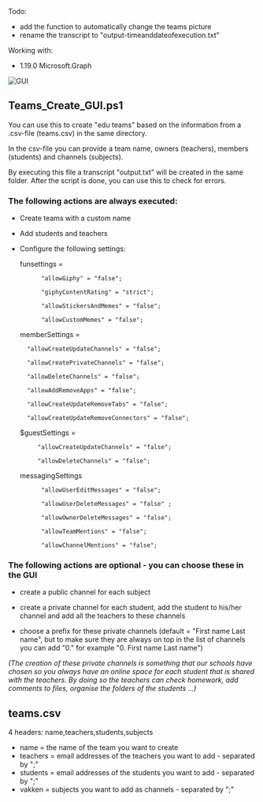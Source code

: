 Todo:
* add the function to automatically change the teams picture
* rename the transcript to "output-timeanddateofexecution.txt"

Working with: 

* 1.19.0               Microsoft.Graph        

![GUI](https://user-images.githubusercontent.com/113233490/208303660-ab4e8536-d2ed-4551-b997-c44eea87714e.PNG)


## Teams_Create_GUI.ps1
You can use this to create "edu teams" based on the information from a .csv-file (teams.csv) in the same directory.

In the csv-file you can provide a team name, owners (teachers), members (students) and channels (subjects). 

By executing this file a transcript "output.txt" will be created in the same folder. After the script is done, you can use this to check for errors.
    
### The following actions are always executed:
* Create teams with a custom name

* Add students and teachers

* Configure the following settings:

    funsettings =
           
            "allowGiphy" = "false"; 
            
            "giphyContentRating" = "strict"; 
            
            "allowStickersAndMemes" = "false"; 
            
            "allowCustomMemes" = "false"; 
            
    memberSettings =
      
        "allowCreateUpdateChannels" = "false"; 
        
        "allowCreatePrivateChannels" = "false"; 
        
        "allowDeleteChannels" = "false"; 
        
        "allowAddRemoveApps" = "false"; 
        
        "allowCreateUpdateRemoveTabs" = "false"; 
        
        "allowCreateUpdateRemoveConnectors" = "false"; 
        
    $guestSettings = 
           
           "allowCreateUpdateChannels" = "false"; 
           
           "allowDeleteChannels" = "false"; 
    messagingSettings
            
            "allowUserEditMessages" = "false"; 
            
            "allowUserDeleteMessages" = "false" ;
            
            "allowOwnerDeleteMessages" = "false"; 
            
            "allowTeamMentions" = "false"; 
            
            "allowChannelMentions" = "false"; 
  
### The following actions are optional - you can choose these in the GUI

* create a public channel for each subject

* create a private channel for each student, add the student to his/her channel and add all the teachers to these channels

* choose a prefix for these private channels (default = "First name Last name", but to make sure they are always on top in the list of channels you can add "0." 
for example "0. First name Last name")
                
*(The creation of these private channels is something that our schools have chosen so you always have an online space for each student that is shared with the teachers. By doing so the teachers can check homework, add comments to files, organise the folders of the students ...)*

   
## teams.csv
  4 headers: name,teachers,students,subjects
  - name = the name of the team you want to create
  - teachers = email addresses of the teachers you want to add - separated by ";"
  - students = email addresses of the students you want to add - separated by ";"
  - vakken = subjects you want to add as channels - separated by ";"
    
